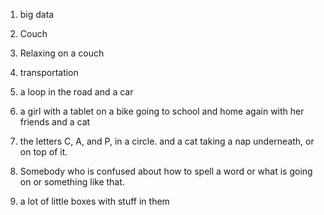 1. big data

2. Couch

3. Relaxing on a couch

4. transportation

5. a loop in the road and a car

6. a girl with a tablet on a bike going to school and home again with
   her friends and a cat

7. the letters C, A, and P, in a circle.  and a cat taking a nap
underneath, or on top of it.

8.  Somebody who is confused about how to spell a word or what is
going on or something like that.

9. a lot of little boxes with stuff in them

